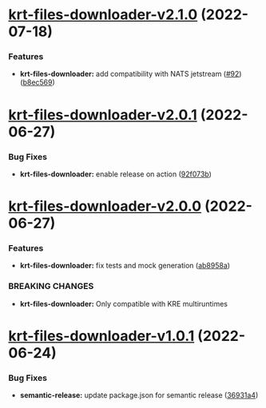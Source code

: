 # [krt-files-downloader-v2.1.0](https://github.com/konstellation-io/kai-sdk/compare/krt-files-downloader-v2.0.1...krt-files-downloader-v2.1.0) (2022-07-18)


### Features

* **krt-files-downloader:** add compatibility with NATS jetstream ([#92](https://github.com/konstellation-io/kai-sdk/issues/92)) ([b8ec569](https://github.com/konstellation-io/kai-sdk/commit/b8ec5697a0a7d337b98edfd4c26b44f396c1eae7))

# [krt-files-downloader-v2.0.1](https://github.com/konstellation-io/kai-sdk/compare/krt-files-downloader-v2.0.0...krt-files-downloader-v2.0.1) (2022-06-27)


### Bug Fixes

* **krt-files-downloader:** enable release on action ([92f073b](https://github.com/konstellation-io/kai-sdk/commit/92f073b9447fc589260f09d599b7b7a93277e0d4))

# [krt-files-downloader-v2.0.0](https://github.com/konstellation-io/kai-sdk/compare/krt-files-downloader-v1.0.1...krt-files-downloader-v2.0.0) (2022-06-27)


### Features

* **krt-files-downloader:** fix tests and mock generation ([ab8958a](https://github.com/konstellation-io/kai-sdk/commit/ab8958abb5cabed2f7e1e7f88eb5995cb0df17a5))


### BREAKING CHANGES

* **krt-files-downloader:** Only compatible with KRE multiruntimes

# [krt-files-downloader-v1.0.1](https://github.com/konstellation-io/kai-sdk/compare/krt-files-downloader-v1.0.0...krt-files-downloader-v1.0.1) (2022-06-24)


### Bug Fixes

* **semantic-release:** update package.json for semantic release ([36931a4](https://github.com/konstellation-io/kai-sdk/commit/36931a46050f9b1e0441c2897b1e722523ce4214))
